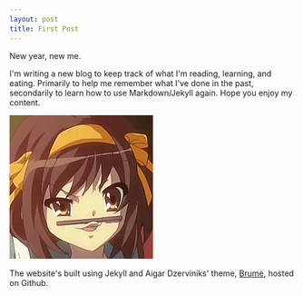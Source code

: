 ```yaml
---
layout: post
title: First Post
---
```


New year, new me.

I'm writing a new blog to keep track of what I'm reading, learning, and eating. Primarily to help me remember what I've done in the past, secondarily to learn how to use Markdown/Jekyll again.  Hope you enjoy my content.

![smug](/assets/images/posts/2019-01-07/firstpost/smug.png)

The website's built using Jekyll and Aigar Dzerviniks' theme, [Brume](https://github.com/aigarsdz/brume), hosted on Github.